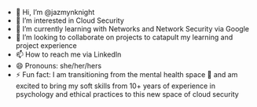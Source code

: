 - 👋 Hi, I’m @jazmynknight
- 👀 I’m interested in Cloud Security
- 🌱 I’m currently learning with Networks and Network Security via Google
- 💞️ I’m looking to collaborate on projects to catapult my learning and project experience
- 📫 How to reach me via LinkedIn
- 😄 Pronouns: she/her/hers
- ⚡ Fun fact: I am transitioning from the mental health space 🧠 and am excited to bring my soft skills from 10+ years of experience in psychology and ethical practices to this new space of cloud security
